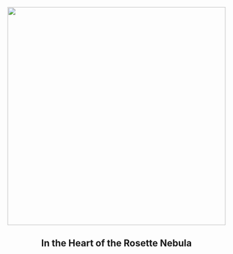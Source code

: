 
<p align="center"><img src="https://apod.nasa.gov/apod/image/2302/Rosette_Insley_960.jpg" width="500" height="500"></p>
<h2 align="center"> In the Heart of the Rosette Nebula </h2>
